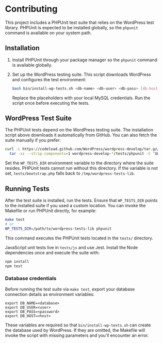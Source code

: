 # Contributing

This project includes a PHPUnit test suite that relies on the WordPress test library. PHPUnit is expected to be installed globally, so the `phpunit` command is available on your system path.

## Installation

1. Install PHPUnit through your package manager so the `phpunit` command is available globally.
2. Set up the WordPress testing suite. This script downloads WordPress and configures the test environment:

   ```bash
   bash bin/install-wp-tests.sh <db-name> <db-user> <db-pass> [db-host] [wp-version]
   ```

   Replace the placeholders with your local MySQL credentials. Run the script once before executing the tests.

## WordPress Test Suite

The PHPUnit tests depend on the WordPress testing suite. The installation script above downloads it automatically from GitHub. You can also fetch the suite manually if you prefer:

```bash
curl -L https://codeload.github.com/WordPress/wordpress-develop/tar.gz/refs/heads/trunk | \
  tar -xz --strip-components=1 wordpress-develop-*/tests/phpunit -C "$WP_TESTS_DIR"
```

Set the `WP_TESTS_DIR` environment variable to the directory where the suite resides. PHPUnit tests cannot run without this directory. If the variable is not set, `tests/bootstrap.php` falls back to `/tmp/wordpress-tests-lib`.

## Running Tests

After the test suite is installed, run the tests. Ensure that `WP_TESTS_DIR`
points to the installed suite if you used a custom location. You can invoke the
Makefile or run PHPUnit directly, for example:

```bash
make test
# or
WP_TESTS_DIR=/path/to/wordpress-tests-lib phpunit
```

This command executes the PHPUnit tests located in the `tests/` directory.

JavaScript unit tests live in `tests/js` and use Jest. Install the Node
dependencies once and execute the suite with:

```bash
npm install
npm test
```

### Database credentials

Before running the test suite via `make test`, export your database connection
details as environment variables:

```
export DB_NAME=<database>
export DB_USER=<user>
export DB_PASS=<password>
export DB_HOST=<host>
```

These variables are required so that `bin/install-wp-tests.sh` can create the
database used by WordPress. If they are omitted, the Makefile will invoke the
script with missing parameters and you'll encounter an error.
